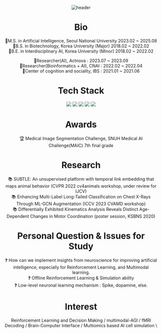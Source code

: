 <div align="center">
  
![header](https://capsule-render.vercel.app/api?type=waving&color=gradient&customColorList=1&height=300&section=header&text=SoHyung%20Kim&fontSize=90&fontColor=404040&animation=fadeIn)  

# Bio
🏫M.S. in Artificial Intelligence, Seoul National University 2023.02 ~ 2025.08  
🏫B.S. in Biotechnology, Korea University (Major)  2018.02 ~ 2022.02    
🏫B.E. in Interdisciplinary AI, Korea University (Minor)  2018.02 ~ 2022.02   

🏢Researcher(AI), Actnova : 2023.07 ~ 2023.09  
🏢Researcher(Bioinformatics + AI), CNAI : 2022.02 ~ 2022.04   
🏢Center of cognition and sociality, IBS : 2021.01 ~ 2021.06   
 

# Tech Stack
<img src="https://img.shields.io/badge/Python-3766AB?style=flat-square&logo=Python&logoColor=white"/></a>
<img src="https://img.shields.io/badge/C-9999FF?style=flat-square&logo=C&logoColor=white"/></a>
<img src="https://img.shields.io/badge/MATLAB-3152A0?style=flat-square&logo=MATLAB&logoColor=white"/></a>
<img src="https://img.shields.io/badge/Linux-FCC624?style=flat-square&logo=Linux&logoColor=white"/></a>
<img src="https://img.shields.io/badge/C-E95420?style=flat-square&logo=Ubuntu&logoColor=white"/></a>

# Awards 
🏆 Medical Image Segmentation Challenge, SNUH Medical AI Challenge(MAIC) 7th final grade

# Research
📚 SUBTLE: An unsupervised platform with temporal link embedding that maps animal behavior (CVPR 2022 cv4animals workshop, under review for IJCV)  
📚 Enhancing Multi-Label Long-Tailed Classification on Chest X-Rays Through ML-GCN Augmentation (ICCV 2023 CVAMD workshop)  
📚 Differentially Exhibited Kinematics Analysis Reveals Distinct Age-Dependent Changes in Motor Coordination (poster session, KSBNS 2020)  


# Personal Question & Issues for Study
❓ How can we implement insights from neuroscience for improving artificial intelligence, especially for Reinforcement Learning, and Multimodal learning.  
❓ Offline Reinforcement Learning & Simulation ability   
❓ Low-level neuronal learning mechanism : Spike, dopamine, else.  


# Interest
Reinforcement Learning and Decision Making / multimodal-AGI / fMRI Decoding / Brain-Computer Interface / Multiomics based AI cell simulation
\
</div>
